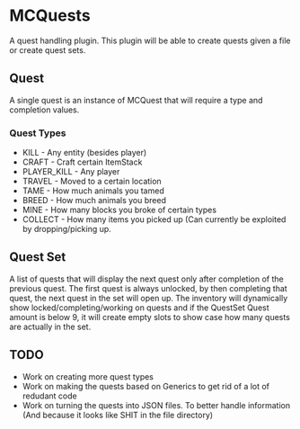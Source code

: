 # MCQuests #
A quest handling plugin. This plugin will be able to create quests given a file or create quest sets.
## Quest ##
A single quest is an instance of MCQuest that will require a type and completion values.
### Quest Types ###
* KILL - Any entity (besides player)
* CRAFT - Craft certain ItemStack
* PLAYER_KILL - Any player
* TRAVEL - Moved to a certain location
* TAME - How much animals you tamed
* BREED - How much animals you breed
* MINE - How many blocks you broke of certain types
* COLLECT - How many items you picked up (Can currently be exploited by dropping/picking up.
## Quest Set ##
A list of quests that will display the next quest only after completion of the previous quest. The first quest is always unlocked, by then completing that quest, the next quest in the set will open up. The inventory will dynamically show locked/completing/working on quests and if the QuestSet Quest amount is below 9, it will create empty slots to show case how many quests are actually in the set.

## TODO ##
* Work on creating more quest types
* Work on making the quests based on Generics to get rid of a lot of redudant code
* Work on turning the quests into JSON files. To better handle information (And because it looks like SHIT in the file directory)
